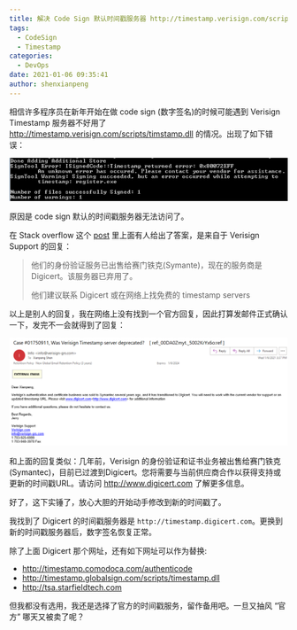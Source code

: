 ```yaml
---
title: 解决 Code Sign 默认时间戳服务器 http://timestamp.verisign.com/scripts/timstamp.dll 不可用
tags:
  - CodeSign
  - Timestamp
categories:
  - DevOps
date: 2021-01-06 09:35:41
author: shenxianpeng
---
```


相信许多程序员在新年开始在做 code sign (数字签名)的时候可能遇到 Verisign Timestamp 服务器不好用了 http://timestamp.verisign.com/scripts/timstamp.dll 的情况。出现了如下错误：

![Code Sign 失败了](verisign-server-not-working/failed.png)

原因是 code sign 默认的时间戳服务器无法访问了。

在 Stack overflow 这个 [post](https://stackoverflow.com/questions/65541786/is-the-verisign-timestamp-server-down) 里上面有人给出了答案，是来自于 Verisign Support 的回复：

> 他们的身份验证服务已出售给赛门铁克(Symante)，现在的服务商是 Digicert。该服务器已弃用了。
>
> 他们建议联系 Digicert 或在网络上找免费的 timestamp servers

以上是别人的回复，我在网络上没有找到一个官方回复，因此打算发邮件正式确认一下，发完不一会就得到了回复：

![Verisign 的回复](verisign-server-not-working/reply.png)

和上面的回复类似：几年前，Verisign 的身份验证和证书业务被出售给赛门铁克(Symantec)，目前已过渡到Digicert。您将需要与当前供应商合作以获得支持或更新的时间戳URL。请访问 http://www.digicert.com 了解更多信息。

好了，这下实锤了，放心大胆的开始动手修改到新的时间戳了。

我找到了 Digicert 的时间戳服务器是 `http://timestamp.digicert.com`。更换到新的时间戳服务器后，数字签名恢复正常。

除了上面 Digicert 那个网址，还有如下网址可以作为替换:

* http://timestamp.comodoca.com/authenticode
* http://timestamp.globalsign.com/scripts/timestamp.dll
* http://tsa.starfieldtech.com

但我都没有选用，我还是选择了官方的时间戳服务，留作备用吧。一旦又抽风 “官方” 哪天又被卖了呢？
